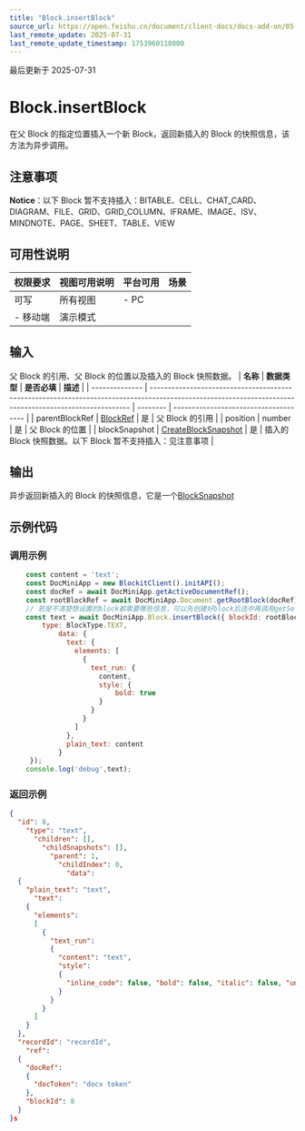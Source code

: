 ```yaml
---
title: "Block.insertBlock"
source_url: https://open.feishu.cn/document/client-docs/docs-add-on/05-api-doc/block/Block.insertBlock
last_remote_update: 2025-07-31
last_remote_update_timestamp: 1753960118000
---
```

最后更新于 2025-07-31

# Block.insertBlock
在父 Block 的指定位置插入一个新 Block，返回新插入的 Block 的快照信息，该方法为异步调用。

## 注意事项
**Notice**：以下 Block 暂不支持插入：BITABLE、CELL、CHAT_CARD、DIAGRAM、FILE、GRID、GRID_COLUMN、IFRAME、IMAGE、ISV、MINDNOTE、PAGE、SHEET、TABLE、VIEW

## 可用性说明

权限要求 | 视图可用说明 | 平台可用 | 场景
--- | --- | --- | ---
可写 | 所有视图 | - PC  
- 移动端 | 演示模式

## 输入

父 Block 的引用、父 Block 的位置以及插入的 Block 快照数据。
| **名称**         | **数据类型**                                                                                                                                               | **是否必填** | **描述**                                |
| -------------- | ------------------------------------------------------------------------------------------------------------------------------------------------------ | -------- | ------------------------------------- |
| parentBlockRef | [BlockRef](https://open.feishu.cn/document/uAjLw4CM/uYjL24iN/docs-add-on/05-api-doc/basic-data-reference---base/BlockRef)            | 是        | 父 Block 的引用                           |
| position       | number                                                                                                                                                 | 是        | 父 Block 的位置                           |
| blockSnapshot  | [CreateBlockSnapshot](https://open.feishu.cn/document/uAjLw4CM/uYjL24iN/docs-add-on/05-api-doc/basic-data-reference---base/CreateBlockSnapshot) | 是        | 插入的 Block 快照数据。以下 Block 暂不支持插入：见注意事项 |

## 输出

异步返回新插入的 Block 的快照信息，它是一个[BlockSnapshot](https://open.feishu.cn/document/uAjLw4CM/uYjL24iN/docs-add-on/05-api-doc/basic-data-reference---base/BlockSnapshot)

## 示例代码

### 调用示例

```js
    const content = 'text';
    const DocMiniApp = new BlockitClient().initAPI();
    const docRef = await DocMiniApp.getActiveDocumentRef();
    const rootBlockRef = await DocMiniApp.Document.getRootBlock(docRef);
    // 若是不清楚想设置的block都需要哪些信息，可以先创建好block后选中再调用getSelectedBlocks打印一下相关信息
    const text = await DocMiniApp.Block.insertBlock({ blockId: rootBlockRef.id, docRef }, 0, {
        type: BlockType.TEXT,
            data: {
              text: {
                elements: [
                  {
                    text_run: {
                      content,
                      style: {
                          bold: true
                      }
                    }
                  }
                ]
              },
              plain_text: content
            }
     });
    console.log('debug',text);
```

### 返回示例

```json
{
  "id": 8,
    "type": "text",
      "children": [],
        "childSnapshots": [],
          "parent": 1,
            "childIndex": 0,
              "data":
  {
    "plain_text": "text",
      "text":
    {
      "elements":
      [
        {
          "text_run":
          {
            "content": "text",
            "style":
            {
              "inline_code": false, "bold": false, "italic": false, "underline": false, "strikethrough": false
            }
          }
        }
      ]
    }
  },
  "recordId": "recordId",
    "ref":
  {
    "docRef":
    {
      "docToken": "docx token"
    },
    "blockId": 8
  }
}s
```
